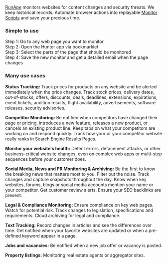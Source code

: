 [RunApe](https://runape.com) monitors websites for content changes and security threats. We keep historical records. Automate browser actions into replayable [Monitor Scripts](https://github.com/RunApe/MonitorScripts) and save your precious time.

### Simple to use

Step 1: Go to any web page you want to monitor<br>
Step 2: Open the Hunter app via bookmarklet<br>
Step 3: Select the parts of the page that should be monitored<br>
Step 4: Save the new monitor and get a detailed email when the page changes<br>

### Many use cases

**Status Tracking:**
Track prices for products on any website and be alerted immediately when the price changes. Track stock prices, delivery dates, out-of-stocks, offers, discounts, deals, deadlines, extensions, expirations, event tickets, audition results, flight availability, advertisements, software releases, security advisories.


**Competitor Monitoring:**
Be notified when competitors have changed their page or pricing, introduces a new feature, releases a new product, or cancels an existing product line. Keep tabs on what your competitors are working on and respond quickly. Track how your or your competitor website really ranks in Search Engine Results Pages.


**Monitor your website's health:**
Detect errors, defacement attacks, or other business-critical website changes, even on complex web apps or multi-step sequences before your customer does.


**Social Media, News and PR Monitoring & Archiving:**
Be the first to know the breaking news that matters most to you. Filter out the noise. Track changes and capture snapshots throughout the day. Know when key websites, forums, blogs or social media accounts mention your name or your competitor. Get customer review alerts. Ensure your SEO backlinks are present.


**Legal & Compliance Monitoring:**
Ensure compliance on key web pages. Watch for potential risk. Track changes to legislation, specifications and requirements. Cloud archiving for legal and compliance.


**Text Tracking:**
Record changes in articles and see the differences over time. Get notified when your favorite websites are updated or when a pre-defined keyword appear in a page.


**Jobs and vacancies:** 
Be notified when a new job offer or vacancy is posted.

**Property listings:** 
Monitoring real estate agents or aggregator sites.